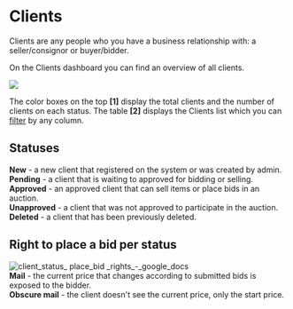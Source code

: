 # Clients

Clients are any people who you have a business relationship with: a seller/consignor or buyer/bidder.

On the Clients dashboard you can find an overview of all clients.

![](https://user-images.githubusercontent.com/20393485/45418792-18a6dc80-b68e-11e8-85d4-b3a15305263d.jpg)

The color boxes on the top **\[1\]** display the total clients and the number of clients on each status. The table **\[2\]** displays the Clients list which you can [filter](how-to-find-an-existing-client.md) by any column.

## Statuses

**New** - a new client that registered on the system or was created by admin.  
**Pending** - a client that is waiting to approved for bidding or selling.  
**Approved** - an approved client that can sell items or place bids in an auction.  
**Unapproved** - a client that was not approved to participate in the auction.  
**Deleted** - a client that has been previously deleted.

## Right to place a bid per status

![client\_status\_ place\_bid \_rights\_-\_google\_docs](https://user-images.githubusercontent.com/20393485/46657024-0601c380-cbb8-11e8-881a-ed12de628706.jpg)  
**Mail** - the current price that changes according to submitted bids is exposed to the bidder.  
**Obscure mail** - the client doesn't see the current price, only the start price.

